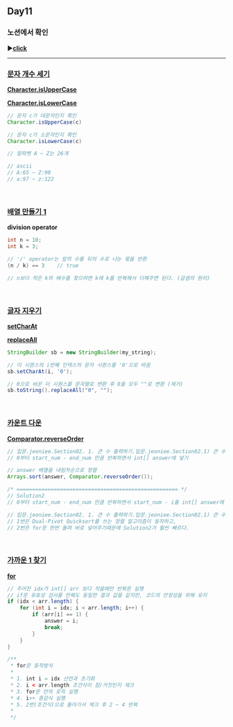 ## Day11
### 노션에서 확인
▶️[**click**](https://gipark181.notion.site/Day11-2024-07-29-34659ed6c0764aafbccf3bb761265154?pvs=4)
<br/>
<hr/>

### [**문자 개수 세기**](https://school.programmers.co.kr/learn/courses/30/lessons/181902)

[**Character.isUpperCase**](https://docs.oracle.com/javase/8/docs/api/java/lang/Character.html#isUpperCase-char-)

[**Character.isLowerCase**](https://docs.oracle.com/javase/8/docs/api/java/lang/Character.html#isLowerCase-char-)

```java
// 문자 c가 대문자인지 확인
Character.isUpperCase(c)

// 문자 c가 소문자인지 확인
Character.isLowerCase(c)

// 알파벳 A ~ Z는 26개

// ascii
// A:65 ~ Z:90
// a:97 ~ z:122
```
<br/>

### [**배열 만들기 1**](https://school.programmers.co.kr/learn/courses/30/lessons/181901)

**division operator**

```java
int n = 10;
int k = 3;

// '/' operator는 앞의 수를 뒤의 수로 나눈 몫을 반환
(n / k) == 3    // true

// n보다 작은 k의 배수를 찾으려면 k에 k를 반복해서 더해주면 된다. (곱셈의 원리)
```
<br/>

### [**글자 지우기**](https://school.programmers.co.kr/learn/courses/30/lessons/181900)

[**setCharAt**](https://docs.oracle.com/javase/8/docs/api/java/lang/StringBuilder.html#setCharAt-int-char-)

[**replaceAll**](https://docs.oracle.com/javase/8/docs/api/java/lang/String.html#replaceAll-java.lang.String-java.lang.String-)

```java
StringBuilder sb = new StringBuilder(my_string);

// 이 시퀀스의 i번째 인덱스의 문자 시퀀스를 '0'으로 바꿈
sb.setCharAt(i, '0');

// 0으로 바꾼 이 시퀀스를 문자열로 변환 후 0을 모두 ""로 변환 (제거)
sb.toString().replaceAll("0", "");
```
<br/>

### [**카운트 다운**](https://school.programmers.co.kr/learn/courses/30/lessons/181899)

[**Comparator.reverseOrder**](https://docs.oracle.com/javase/8/docs/api/java/util/Comparator.html#reverseOrder--)

```java
// 입문.jeoniee.Section02. 1. 큰 수 출력하기.입문.jeoniee.Section02.1) 큰 수 출력하기.입문.jeoniee.Section01.12) 암호.입문.jeoniee.Section02.2) 보이는 학생.Solution
// 0부터 start_num - end_num 만큼 반복하면서 int[] answer에 넣기

// answer 배열을 내림차순으로 정렬
Arrays.sort(answer, Comparator.reverseOrder());

/* ==================================================== */
// Solution2
// 0부터 start_num - end_num 만큼 반복하면서 start_num - i를 int[] answer에 넣기

// 입문.jeoniee.Section02. 1. 큰 수 출력하기.입문.jeoniee.Section02.1) 큰 수 출력하기.입문.jeoniee.Section01.12) 암호.입문.jeoniee.Section02.2) 보이는 학생.Solution < Solution2
// 1번은 Dual-Pivot Quicksort를 쓰는 정렬 알고리즘이 동작하고,
// 2번은 for문 한번 돌며 바로 넣어주기때문에 Solution2가 훨씬 빠르다.
```
<br/>

### [**가까운 1 찾기**](https://school.programmers.co.kr/learn/courses/30/lessons/181898)

[**for**](https://docs.oracle.com/javase/tutorial/java/nutsandbolts/for.html)

```java
// 주어진 idx가 int[] arr 보다 작을때만 반복문 실행
// if문 유효성 검사를 안해도 동일한 결과 값을 같지만, 코드의 안정성을 위해 유지
if (idx < arr.length) {
    for (int i = idx; i < arr.length; i++) {
        if (arr[i] == 1) {
            answer = i;
            break;
        }
    }
}

/**
 * for문 동작방식
 * 
 * 1. int i = idx 선언과 초기화
 * 2. i < arr.length 조건식이 참/거짓인지 체크
 * 3. for문 안의 로직 실행
 * 4. i++ 증감식 실행
 * 5. 2번(조건식)으로 돌아가서 체크 후 2 ~ 4 반복
 *
 */
```